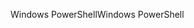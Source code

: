 <span data-ttu-id="c3b72-101">Windows PowerShell</span><span class="sxs-lookup"><span data-stu-id="c3b72-101">Windows PowerShell</span></span>